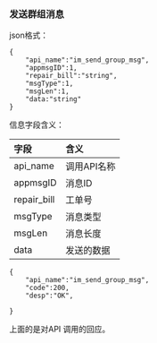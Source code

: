 ### 发送群组消息

json格式：

```
{
    "api_name":"im_send_group_msg",
    "appmsgID":1,
    "repair_bill":"string",
    "msgType":1,
    "msgLen":1,
    "data:"string"
}
```

信息字段含义：

| 字段 | 含义 |
| :--- | :--- |
| api\_name | 调用API名称 |
| appmsgID | 消息ID |
| repair\_bill | 工单号 |
| msgType | 消息类型 |
| msgLen | 消息长度 |
| data | 发送的数据 |

```
{
    "api_name":"im_send_group_msg",
    "code":200,
    "desp":"OK",

}
```

上面的是对API 调用的回应。

